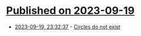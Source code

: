 # [Published on 2023-09-19](index.md)

* [2023-09-19, 23:32:37](https://lobste.rs/s/sqa0ao/circles_do_not_exist) - [Circles do not exist](https://nibblestew.blogspot.com/2023/09/circles-do-not-exist.html)
